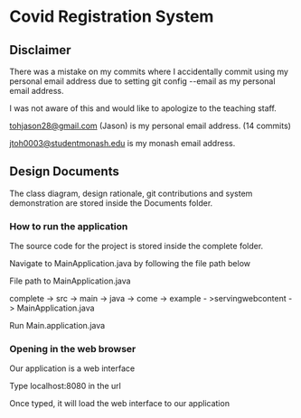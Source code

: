 # Covid Registration System

## Disclaimer

There was a mistake on my commits where I accidentally commit using my personal email address due to setting git config --email as my personal email address.

I was not aware of this and would like to apologize to the teaching staff.

tohjason28@gmail.com (Jason) is my personal email address. (14 commits)

jtoh0003@studentmonash.edu is my monash email address.

## Design Documents

The class diagram, design rationale, git contributions and system demonstration are stored inside the Documents folder.

### How to run the application

The source code for the project is stored inside the complete folder.

Navigate to MainApplication.java by following the file path below

File path to MainApplication.java

complete -> src -> main -> java -> come -> example - >servingwebcontent -> MainApplication.java

Run Main.application.java

### Opening in the web browser

Our application is a web interface

Type localhost:8080 in the url

Once typed, it will load the web interface to our application
